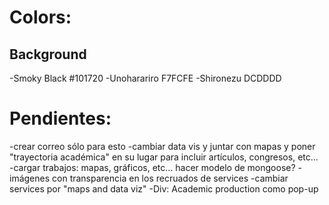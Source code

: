 # Colors:
## Background
-Smoky Black #101720
-Unoharariro F7FCFE
-Shironezu DCDDDD


# Pendientes:
-crear correo sólo para esto
-cambiar data vis y juntar con mapas y poner "trayectoria académica" en su lugar para incluir artículos, congresos, etc...
-cargar trabajos: mapas, gráficos, etc... hacer modelo de mongoose?
-imágenes con transparencia en los recruados de services
-cambiar services por "maps and data viz"
-Div: Academic production como pop-up